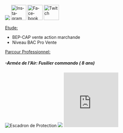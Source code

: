 <htlm lang="fr">
    <div class="banniere">
        <p><img src= "https://image-uniservice.linternaute.com/image/150/1389758640/11742809.jpg">
        <a 
          href="https://www.instagram.com/azekiell/" title="Instagram"><img width="50" ; alt="Instagram" 
          src="https://png2.kisspng.com/sh/adfec6db3a112baa640e4e636a765376/L0KzQYm3WMI1N5pofpH0aYP2gLBuTfNwdaF6jNd7LXnmf7B6TfNtcaEyeeR9LXzyd7E0kQJwbKZojJ9yboP3cbj5gf0ubKZxe9c2d3Xldr32l71pfJ5xReluYoPshLa0lPVueJ1mjNc2NXK7QIaBgvIzapc4TKI3NUS8SIa6U8MyPWQ6SaUCOUe8QYm1kP5o/kisspng-computer-icons-clip-art-logo-product-instagram-dulce-webflow-html-website-template-5b8058bb2bf340.54985333153513797918.png"></a>
         <a 
           href="https://www.facebook.com/beauvallet.julien" title="Facebook"><img  width="50" ; alt="Facebook" 
           src="https://png2.kisspng.com/sh/c77b738567e0ee7bd746311ddbcbb6c7/L0KzQYm3U8E6N6V7j5H0aYP2gLBuTfZia5Znh9H0LXzyd7E0kB9kcZJxRd9uZHnkPbT2jgB2fJZ3Rdtsb372PbrqjB4ubpJofdR4b3uwdMPolBlvb146edQ5MnblR4HpWfFlPV8AUKM8M0W4QYK8UsE1QWYAUaM5NEe4PsH1h5==/kisspng-facebook-logo-social-media-computer-icons-icon-facebook-drawing-5ab02fb70b9ad5.9813355115214959910475.png"></a>
         <a 
           href="https://www.twitch.tv/djub0otv" title="Twitch"><img width="50" ; alt="Twitch"
           src="https://icon-library.net//images/twitch-icon-png/twitch-icon-png-0.jpg"></a>
  </div>
  
  
 <main> 
   <span style="text-decoration: underline;">Etude:</span>
   <ul>
      <li>BEP-CAP vente action marchande</li>
      <li>Niveau BAC Pro Vente</li>
   </ul>
  
   <span style="text-decoration: underline;">Parcour Professionnel:</span>
 
   <h5>-Armée de l'Air: Fusilier commando ( 8 ans)</h5>
  
   <p><img src= "https://unplyondotorg.files.wordpress.com/2015/11/fusco512.png?w=150&h=150" alt="Escadron de Protection">
   
   <img src= "https://a4-images.myspacecdn.com/images04/8/c3f4ffcffe274591b6ae50a3f2e1cce5/full.jpg">
   <iframe src="https://giphy.com/embed/9P94yLRR2R4LFNNXIg" width="180" height="180" frameBorder="0" class="giphy-embed" allowFullScreen></p>
  
   <h5>-STEF: Agent de Quai ( 2 ans)</h5>
  
   <p><img src= https://fracademic.com/pictures/frwiki/76/Logo_STEF-TFE.JPG width="50"></p>
  </main>
<htlm
